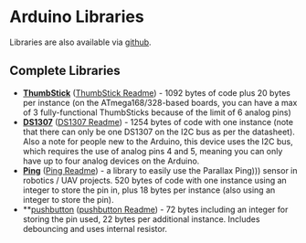 Arduino Libraries
=================

Libraries are also available via 
[github](http://github.com/brokenlcd/Arduino-Libraries).

**Complete Libraries**
----------------------
* **[ThumbStick](lib/ThumbStick.zip)** 
\([ThumbStick Readme](doc/ThumbStick-Readme.txt)\) - 1092 bytes of code plus 
20 bytes per instance (on the ATmega168/328-based boards, you can have a max 
of 3 fully-functional ThumbSticks because of the limit of 6 analog pins)
* **[DS1307](lib/DS1307.zip)** 
\([DS1307 Readme](doc/DS1307-Readme.txt)\) - 1254 bytes of code with one 
instance (note that there can only be one DS1307 on the I2C bus as per the 
datasheet). Also a note for people new to the Arduino, this device uses the 
I2C bus, which requires the use of analog pins 4 and 5, meaning you can only
have up to four analog devices on the Arduino.
* **[Ping](lib/Ping.zip)** 
\([Ping Readme](doc/Ping-Readme.txt)\) - a library to easily use the 
Parallax Ping))) sensor in robotics / UAV projects. 520 bytes of code with 
one instance using an integer to store the pin in, plus 18 bytes per 
instance (also using an integer to store the pin).
* **[pushbutton](lib/pushbutton.zip) 
\([pushbutton Readme](doc/pushbutton-Readme.txt)\) - 72 bytes including an 
integer for storing the pin used, 22 bytes per additional instance. 
Includes debouncing and uses internal resistor.


